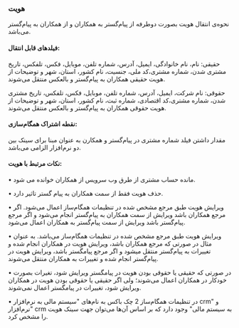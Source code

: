 
### هویت 

نحوه‌ی انتقال هویت بصورت دوطرفه از پیام‌گستر به همکاران و از همکاران به پیام‌گستر می‌باشد.

#### فیلدهای قابل انتقال:

حقیقی: نام، نام خانوادگی، ایمیل، آدرس، شماره تلفن، موبایل، فکس، تلفکس، تاریخ مشتری شدن، شماره مشتری،کد ملی، جنسیت، نام کشور، استان، شهر و توضیحات از هویت حقیقی همکاران به پیام‌گستر و بالعکس منتقل می‌شوند.  

حقوقی: نام شرکت، ایمیل، آدرس، شماره تلفن، موبایل، فکس، تلفکس، تاریخ مشتری شدن، شماره مشتری،کد اقتصادی، شماره ثبت، نام کشور، استان، شهر و توضیحات از هویت حقوقی همکاران به پیام‌گستر و بالعکس منتقل می‌شوند.  

#### نقطه اشتراک همگام‌سازی:
مقدار داشتن فیلد شماره مشتری در پیام‌گستر و همکارن به عنوان مبنا برای سینک بین دو نرم‌افزار الزامی می‌باشد.

#### نکات مرتبط با هویت:
•	مانده حساب مشتری از طرق وب سرویس از  همکاران خوانده می شود.

•	حذف هویت فقط از سمت همکاران به پیام گستر تاثیر دارد.

•	ویرایش هویت طبق مرجع مشخص شده در تنظیمات همگام‌ساز اعمال ‌می‌شود. اگر مرجع همکاران باشد ویرایش از سمت همکاران به پیام‌گستر انجام می‌شود و اگر مرجع پیام‌گستر باشد ویرایش از سمت پیام‌گستر به همکاران اعمال می‌شود.

•	ویرایش هویت طبق مرجع مشخص شده در تنظیمات همگام‌ساز می‌باشد. به عنوان مثال در صورتی که مرجع همکاران باشد، ویرایش هویت در همکاران انجام شده و تغییرات به پیام‌گستر منتقل میشود و اگر مرجع پیامگستر باشد، ویرایش هویت در پیام‌گستر انجام شده و تغییرات به همکاران منتقل می‌شوند.

•	در صورتی که حقیقی یا حقوقی بودن هویت در پیامگستر ویرایش شود، تغیرات بصورت خودکار در همکاران اعمال می‌شوند؛ ولی اگر حقیقی یا حقوقی بودن هویت در همکاران ویرایش شود، تغییرات در پیامگستر اعمال نمی‌شوند.

•	در تنظیمات همگام‌ساز 2 چک باکس به نام‌های "سیستم مالی به نرم‌افزار crm" و "نرم‌افزار crm به سیستم مالی" وجود دارد که بر اساس آن‌ها می‌توان جهت سینک هویت را مشخص کرد.


